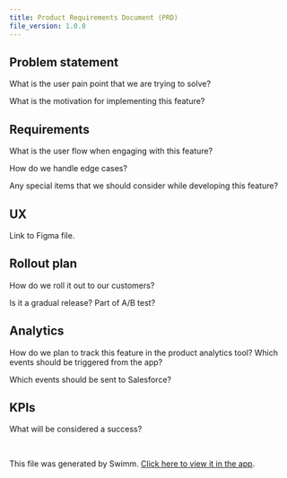 ```yaml
---
title: Product Requirements Document (PRD)
file_version: 1.0.0
---
```


## Problem statement
What is the user pain point that we are trying to solve?

What is the motivation for implementing this feature?

## Requirements

What is the user flow when engaging with this feature?

How do we handle edge cases? 

Any special items that we should consider while developing this feature?

## UX
Link to Figma file.

## Rollout plan

How do we roll it out to our customers?

Is it a gradual release? Part of A/B test?

## Analytics

How do we plan to track this feature in the product analytics tool? Which events should be triggered from the app?

Which events should be sent to Salesforce?

## KPIs

What will be considered a success?

<br/>

This file was generated by Swimm. [Click here to view it in the app](https://app.swimm.io/repos/Z2l0aHViJTNBJTNBbXJha2N3LnRrJTNBJTNBbXJha2N3/docs/hqmzoto4).
